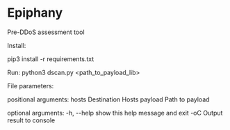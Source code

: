 # Epiphany
Pre-DDoS assessment tool

Install:

pip3 install -r requirements.txt

Run: 
  python3 dscan.py <host> <path_to_payload_lib>

File parameters:

positional arguments:
  hosts       Destination Hosts
  payload     Path to payload

optional arguments:
  -h, --help  show this help message and exit
  -oC         Output result to console